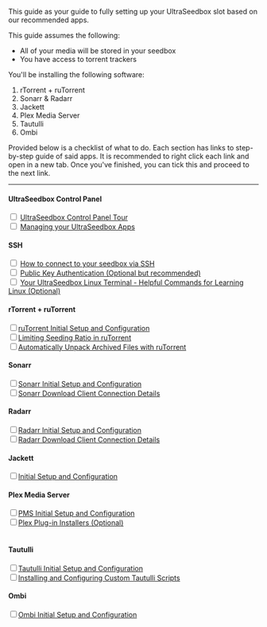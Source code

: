 This guide as your guide to fully setting up your UltraSeedbox slot based on our recommended apps.

This guide assumes the following:

* All of your media will be stored in your seedbox
* You have access to torrent trackers

You'll be installing the following software:

1. rTorrent + ruTorrent
2. Sonarr & Radarr
3. Jackett
4. Plex Media Server
5. Tautulli
6. Ombi

Provided below is a checklist of what to do. Each section has links to step-by-step guide of said apps. It is recommended to right click each link and open in a new tab. Once you've finished, you can tick this and proceed to the next link.

***

#### UltraSeedbox Control Panel 
<input type="checkbox"> [UltraSeedbox Control Panel Tour](https://docs.usbx.me/books/ultraseedbox-control-panel-%28ucp%29/page/ultraseedbox-control-panel-tour)<br>
<input type="checkbox"> [Managing your UltraSeedbox Apps](https://docs.usbx.me/books/ultraseedbox-control-panel-%28ucp%29/page/managing-your-ultraseedbox-apps)<br>

#### SSH

<input type="checkbox"> [How to connect to your seedbox via SSH](https://docs.usbx.me/books/secure-shell-%28ssh%29/page/how-to-connect-to-your-seedbox-via-ssh)<br>
<input type="checkbox"> [Public Key Authentication (Optional but recommended)](https://docs.usbx.me/books/secure-shell-%28ssh%29/page/public-key-authentication)<br>
<input type="checkbox"> [Your UltraSeedbox Linux Terminal - Helpful Commands for Learning Linux (Optional)](https://docs.usbx.me/books/secure-shell-%28ssh%29/page/your-ultraseedbox-linux-terminal---helpful-commands-for-learning-linux)<br>

#### rTorrent + ruTorrent

<input type="checkbox">[ruTorrent Initial Setup and Configuration](https://docs.usbx.me/books/rtorrentrutorrent/page/initial-setup-and-configuration)<br>
<input type="checkbox">[Limiting Seeding Ratio in ruTorrent](https://docs.usbx.me/books/rtorrentrutorrent/page/limiting-seeding-ratio-in-rutorrent)<br>
<input type="checkbox">[Automatically Unpack Archived Files with ruTorrent](https://docs.usbx.me/books/rtorrentrutorrent/page/automatically-unpack-archived-files-with-rutorrent)<br>

#### Sonarr

<input type="checkbox">[Sonarr Initial Setup and Configuration](https://docs.usbx.me/books/sonarr/page/initial-setup-and-configuration)<br>
<input type="checkbox">[Sonarr Download Client Connection Details](https://docs.usbx.me/books/sonarr/page/download-client-connection-details)<br>

#### Radarr

<input type="checkbox">[Radarr Initial Setup and Configuration](https://docs.usbx.me/books/radarr/page/initial-setup-and-configuration)<br>
<input type="checkbox">[Radarr Download Client Connection Details](https://docs.usbx.me/books/radarr/page/download-client-connection-details)<br>

#### Jackett

<input type="checkbox">[Initial Setup and Configuration](https://docs.usbx.me/books/jackett/page/initial-setup-and-configuration)<br>

#### Plex Media Server

<input type="checkbox">[PMS Initial Setup and Configuration](https://docs.usbx.me/books/plex-media-server/page/initial-setup-and-configuration)<br>
<input type="checkbox">[Plex Plug-in Installers (Optional)<br>](https://docs.usbx.me/books/plex-media-server/page/plex-plug-in-installers)<br>

#### Tautulli

<input type="checkbox">[Tautulli Initial Setup and Configuration](https://docs.usbx.me/books/tautulli/page/initial-setup-and-configuration)<br>
<input type="checkbox">[Installing and Configuring Custom Tautulli Scripts](https://docs.usbx.me/books/tautulli/page/installing-and-configuring-custom-tautulli-scripts)<br>

#### Ombi

<input type="checkbox">[Ombi Initial Setup and Configuration](https://docs.usbx.me/books/ombi/page/initial-setup-and-configuration)<br>